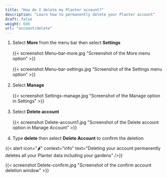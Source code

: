 ```yaml
---
title: "How do I delete my Planter account?"
description: "Learn how to permanently delete your Planter account"
draft: false
weight: 608
url: "account/delete"
---
```


1. Select **More** from the menu bar then select **Settings**<br /><br />
{{< screenshot Menu-bar-more.jpg "Screenshot of the More menu option" >}}<br /><br />
{{< screenshot Menu-bar-settings.jpg "Screenshot of the Settings menu option" >}}<br /><br />
2. Select **Manage**<br /><br />
{{< screenshot Settings-manage.jpg "Screenshot of the Manage option in Settings" >}}<br /><br />
3. Select **Delete account**<br /><br />
{{< screenshot Delete-account1.jpg "Screenshot of the Delete account option in Manage Account" >}}<br /><br />
4. Type **delete** then select **Delete Account** to confirm the deletion

{{< alert icon="🌶️" context="info" text="Deleting your account permanently deletes all your Planter data including your gardens" />}}

{{< screenshot Delete-confirm.jpg "Screenshot of the confirm account deletion window" >}}
